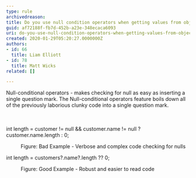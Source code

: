 ```yaml
---
type: rule
archivedreason: 
title: Do you use null condition operators when getting values from objects
guid: af72188f-fb7d-452b-a23e-348ecaca6093
uri: do-you-use-null-condition-operators-when-getting-values-from-objects
created: 2020-01-29T05:20:27.0000000Z
authors:
- id: 66
  title: Liam Elliott
- id: 78
  title: Matt Wicks
related: []

---
```



​Null-conditional operators - makes checking for null as easy as inserting a single question mark. The Null-conditional operators feature boils down all of the previously laborious clunky code into a single question mark.<br>
<br><excerpt class='endintro'></excerpt><br>
<p class="ssw15-rteElement-CodeArea">int length = customer&#160;!= null &amp;&amp; customer.name != null&#160;? customer.name.length &#58; 0;&#160;&#160;</p><dd class="ssw15-rteElement-FigureBad">Figure&#58; Bad Example - Verbose and complex code checking for nulls<br></dd><p class="ssw15-rteElement-CodeArea">int length = customers?.name?.length ?? 0;<br></p><dd class="ssw15-rteElement-FigureGood">​​Figure&#58; Good Example - Robust and easier to read code<br></dd>


